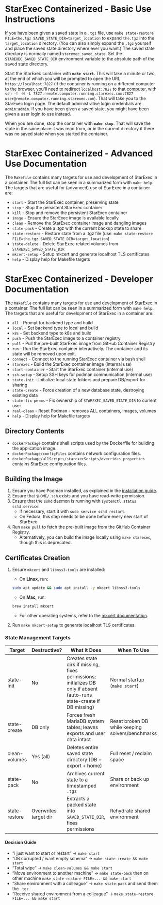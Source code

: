 # StarExec Containerized - Basic Use Instructions

If you have been given a saved state in a `.tgz` file, use 
`make state-restore FILE=the.tgz SAVED_STATE_DIR=target_location` to expand `the.tgz` into the
`target_location` directory.
(You can also simply expand the `.tgz` yourself and place the saved state directory where ever
you want.)
The saved state directory is normally named `starexec_saved_state`.
Set the `STAREXEC_SAVED_STATE_DIR` environment variable to the absolute path of the saved state 
directory.

Start the StarExec container with **`make start`**.
This will take a minute or two, at the end of which you will be prompted to open the URL `https://localhost:7827`
(if the container is running on a different computer to the browser, you'll need to redirect `localhost:7827` to that computer, with  `ssh -f -N -L 7827:remote.computer.running.starexec.com:7827 user@remote.computer.running.starexec.com`).
That will take you to the StarExec login page.
The default administrative login credentials are `admin:admin`.
If you have been given a saved state, you might have been given a user login to use instead.

When you are done, stop the container with **`make stop`**.
That will save the state in the same place it was read from, or in the current directory if there was no saved state when you started the container.

# StarExec Containerized - Advanced Use Documentation

The `Makefile` contains many targets for use and development of StarExec in a container.
The full list can be seen in a summarized form with `make help`.
The targets that are useful for (advanced) use of StarExec in a container are:
- `start` -             Start the StarExec container, preserving state
- `stop` -              Stop the persistent StarExec container
- `kill` -              Stop and remove the persistent StarExec container
- `image` -             Ensure the StarExec image is available locally
- `clean` -             Remove the StarExec container image and dangling images
- `state-pack` -        Create a .tgz with the current backup state to share
- `state-restore` -     Restore state from a .tgz file (use: `make state-restore FILE=the.tgz SAVED_STATE_DIR=target_location`)
- `state-delete` -      Delete StarExec related volumes from `STAREXEC_SAVED_STATE_DIR`
- `mkcert-setup` -      Setup mkcert and generate localhost TLS certificates
- `help` -              Display help for Makefile targets

# StarExec Containerized - Developer Documentation

The `Makefile` contains many targets for use and development of StarExec in a container.
The full list can be seen in a summarized form with `make help`.
The targets that are useful for development of StarExec in a container are:
- `all` -               Prompt for backend type and build
- `local` -             Set backend type to local and build
- `k8s` -               Set backend type to k8s and build
- `push` -              Push the StarExec image to a container registry
- `pull` -              Pull the pre-built StarExec image from GitHub Container Registry
- `run` -               Run the StarExec container interactively.
                        The container and its state will be removed upon exit.
- `connect` -           Connect to the running StarExec container via bash shell
- `starexec` -          Build the StarExec container image (internal use)
- `start-container` -   Start the StarExec container (internal use)
- `ssh-setup` -         Setup SSH keys for podman communication (internal use)
- `state-init` -        Initialize local state folders and prepare DB/export for sharing
- `state-create` -      Force creation of a new database state, destroying existing data
- `state-fix-perms` -   Fix ownership of `STAREXEC_SAVED_STATE_DIR` to current user
- `real-clean` -        Reset Podman - removes ALL containers, images, volumes
- `help` -              Display help for Makefile targets

## Directory Contents
- `dockerPackage` contains shell scripts used by the Dockerfile for building the application image.
- `dockerPackage/configFiles` contains network configuration files.
- `dockerPackage/allScripts/starexecScripts/overrides.properties` contains StarExec configuration files.

## Building the Image

1. Ensure you have Podman installed, as explained in the [installation guide](../README.md).
2. Ensure that `$HOME/.ssh` exists and you have read-write permission.
3. Ensure that the `sshd` daemon is running with `systemctl status sshd.service`.
    - If necessary, start it with `sudo service sshd restart`.
    - On Fedora, this step needs to be done before every new start of StarExec.
4. Run `make pull` to fetch the pre-built image from the GitHub Container Registry.
    - Alternatively, you can build the image locally using `make starexec`, though this is deprecated.

## Certificates Creation

1. Ensure `mkcert` and `libnss3-tools` are installed:

    - On **Linux**, run:

    ```bash
    sudo apt update && sudo apt install -y mkcert libnss3-tools
    ```

    - On **Mac**, run:

    ```bash
    brew install mkcert
    ```

    - For other operating systems, refer to the [mkcert documentation](https://github.com/FiloSottile/mkcert).

2. Run `make mkcert-setup` to generate localhost TLS certificates.

### State Management Targets

| Target          | Destructive? | What It Does | When To Use |
|-----------------|--------------|--------------|-------------|
| state-init      | No           | Creates state dirs if missing, fixes permissions; initializes DB only if absent (auto-runs state-create if DB missing) | Normal startup (`make start`) |
| state-create    | DB only      | Forces fresh MariaDB system tables; leaves exports and user data intact | Reset broken DB while keeping solvers/benchmarks |
| clean-volumes   | Yes (all)    | Deletes entire saved state directory (DB + export + home) | Full reset / reclaim space |
| state-pack      | No           | Archives current state to a timestamped `.tgz` | Share or back up environment |
| state-restore   | Overwrites target dir | Extracts a packed state into `SAVED_STATE_DIR`, fixes permissions | Rehydrate shared environment |

#### Decision Guide

- “I just want to start or restart” → `make start`
- “DB corrupted / want empty schema” → `make state-create && make start`
- “Total wipe” → `make clean-volumes && make start`
- “Move environment to another machine” → `make state-pack` then on other machine `make state-restore FILE=... && make start`
- “Share environment with a colleague” → `make state-pack` and send them the `.tgz`
- “Receive shared environment from a colleague” → `make state-restore FILE=... && make start`
